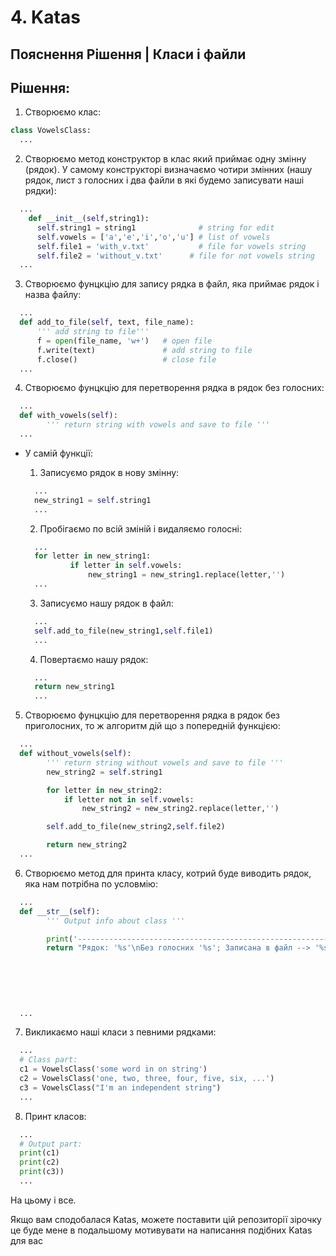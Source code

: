 # 4. Katas

## Пояснення Рішення | Класи і файли

## Рішення:

1. Створюємо клас:
```python
class VowelsClass:
  ...
```

2. Створюємо метод конструктор в клас який приймає одну змінну (рядок). У самому конструкторі визначаємо чотири змінних (нашу рядок, лист з голосних і два файли в які будемо записувати наші рядки):
```python
  ...
    def __init__(self,string1):
      self.string1 = string1              # string for edit
      self.vowels = ['a','e','i','o','u'] # list of vowels
      self.file1 = 'with_v.txt'           # file for vowels string
      self.file2 = 'without_v.txt'	    # file for not vowels string
  ...
```


3. Створюємо фунцкцію для запису рядка в файл, яка приймає рядок і назва файлу:

  ```python
    ...
    def add_to_file(self, text, file_name):
        ''' add string to file'''
        f = open(file_name, 'w+')   # open file
        f.write(text)               # add string to file
        f.close()                   # close file
    ...
  ```

4. Створюємо фунцкцію для перетворення рядка в рядок без голосних:
```python
  ...
  def with_vowels(self):
        ''' return string with vowels and save to file '''
  ...      
```
- У самій функції:

  1. Записуємо рядок в нову змінну:
  ```python
    ...
    new_string1 = self.string1
    ...      
  ```
  2. Пробігаємо по всій зміній і видаляємо голосні:
  ```python
    ...
    for letter in new_string1:
            if letter in self.vowels:
                new_string1 = new_string1.replace(letter,'')
    ...      
  ```
  3. Записуємо нашу рядок в файл:
  ```python
    ...
    self.add_to_file(new_string1,self.file1)
    ...      
  ```
  4. Повертаємо нашу рядок:
  ```python
    ...
    return new_string1
    ...      
  ```

5. Створюємо фунцкцію для перетворення рядка в рядок без приголосних, то ж алгоритм дій що з попередній функцією:

```python
  ...
  def without_vowels(self):
        ''' return string without vowels and save to file '''
        new_string2 = self.string1

        for letter in new_string2:
            if letter not in self.vowels:
                new_string2 = new_string2.replace(letter,'')

        self.add_to_file(new_string2,self.file2)

        return new_string2
  ...      
```

6. Створюємо метод для принта класу, котрий буде виводить рядок, яка нам потрібна по условмію:

```python
  ...
  def __str__(self):
        ''' Output info about class '''

        print('----------------------------------------------------------------')
        return "Рядок: '%s'\nБез голосних '%s'; Записана в файл --> '%s' Без приголосних '%s'; Записана в файл --> '%s" % (
                                                                                                                self.string1,
                                                                                                                self.with_vowels(),
                                                                                                                self.file1,
                                                                                                                self.without_vowels(),
                                                                                                                self.file2
                                                                                                                )
  ...      
```

7. Викликаємо наші класи з певними рядками:

```python
  ...
  # Class part:
  c1 = VowelsClass('some word in on string')
  c2 = VowelsClass('one, two, three, four, five, six, ...')
  c3 = VowelsClass("I'm an independent string")
  ...      
```

8. Принт класов:

```python
  ...
  # Output part:
  print(c1)
  print(c2)
  print(c3))
  ...      
```

На цьому і все.

Якщо вам сподобалася Katas, можете поставити цій репозиторії зірочку це буде мене в подальшому мотивувати на написання подібних Katas для вас
